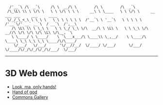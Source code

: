       /'__`\ /\  _`\     /\ \  __/\ \        /\ \        /\  _`\
     /\_\L\ \\ \ \/\ \   \ \ \/\ \ \ \     __\ \ \____   \ \ \/\ \     __    ___ ___     ___     ____
     \/_/_\_<_\ \ \ \ \   \ \ \ \ \ \ \  /'__`\ \ '__`\   \ \ \ \ \  /'__`\/' __` __`\  / __`\  /',__\
       /\ \L\ \\ \ \_\ \   \ \ \_/ \_\ \/\  __/\ \ \L\ \   \ \ \_\ \/\  __//\ \/\ \/\ \/\ \L\ \/\__, `\
       \ \____/ \ \____/    \ `\___x___/\ \____\\ \_,__/    \ \____/\ \____\ \_\ \_\ \_\ \____/\/\____/
        \/___/   \/___/      '\/__//__/  \/____/ \/___/      \/___/  \/____/\/_/\/_/\/_/\/___/  \/___/
-------------------------------------------------------------------------------------------------------

# 3D Web demos

* [Look, ma, only hands!](lookma-only-hands/index.html)
* [Hand of god](hand-of-god/index.html)
* [Commons Gallery](cc-gallery/index.html)

